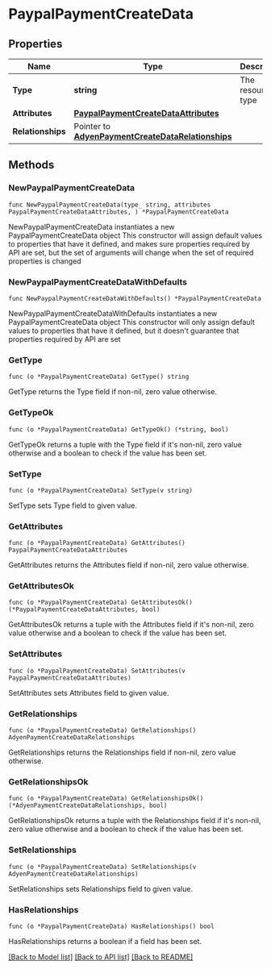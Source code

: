 # PaypalPaymentCreateData

## Properties

Name | Type | Description | Notes
------------ | ------------- | ------------- | -------------
**Type** | **string** | The resource&#39;s type | [default to "paypal_payments"]
**Attributes** | [**PaypalPaymentCreateDataAttributes**](PaypalPaymentCreateDataAttributes.md) |  | 
**Relationships** | Pointer to [**AdyenPaymentCreateDataRelationships**](AdyenPaymentCreateDataRelationships.md) |  | [optional] 

## Methods

### NewPaypalPaymentCreateData

`func NewPaypalPaymentCreateData(type_ string, attributes PaypalPaymentCreateDataAttributes, ) *PaypalPaymentCreateData`

NewPaypalPaymentCreateData instantiates a new PaypalPaymentCreateData object
This constructor will assign default values to properties that have it defined,
and makes sure properties required by API are set, but the set of arguments
will change when the set of required properties is changed

### NewPaypalPaymentCreateDataWithDefaults

`func NewPaypalPaymentCreateDataWithDefaults() *PaypalPaymentCreateData`

NewPaypalPaymentCreateDataWithDefaults instantiates a new PaypalPaymentCreateData object
This constructor will only assign default values to properties that have it defined,
but it doesn't guarantee that properties required by API are set

### GetType

`func (o *PaypalPaymentCreateData) GetType() string`

GetType returns the Type field if non-nil, zero value otherwise.

### GetTypeOk

`func (o *PaypalPaymentCreateData) GetTypeOk() (*string, bool)`

GetTypeOk returns a tuple with the Type field if it's non-nil, zero value otherwise
and a boolean to check if the value has been set.

### SetType

`func (o *PaypalPaymentCreateData) SetType(v string)`

SetType sets Type field to given value.


### GetAttributes

`func (o *PaypalPaymentCreateData) GetAttributes() PaypalPaymentCreateDataAttributes`

GetAttributes returns the Attributes field if non-nil, zero value otherwise.

### GetAttributesOk

`func (o *PaypalPaymentCreateData) GetAttributesOk() (*PaypalPaymentCreateDataAttributes, bool)`

GetAttributesOk returns a tuple with the Attributes field if it's non-nil, zero value otherwise
and a boolean to check if the value has been set.

### SetAttributes

`func (o *PaypalPaymentCreateData) SetAttributes(v PaypalPaymentCreateDataAttributes)`

SetAttributes sets Attributes field to given value.


### GetRelationships

`func (o *PaypalPaymentCreateData) GetRelationships() AdyenPaymentCreateDataRelationships`

GetRelationships returns the Relationships field if non-nil, zero value otherwise.

### GetRelationshipsOk

`func (o *PaypalPaymentCreateData) GetRelationshipsOk() (*AdyenPaymentCreateDataRelationships, bool)`

GetRelationshipsOk returns a tuple with the Relationships field if it's non-nil, zero value otherwise
and a boolean to check if the value has been set.

### SetRelationships

`func (o *PaypalPaymentCreateData) SetRelationships(v AdyenPaymentCreateDataRelationships)`

SetRelationships sets Relationships field to given value.

### HasRelationships

`func (o *PaypalPaymentCreateData) HasRelationships() bool`

HasRelationships returns a boolean if a field has been set.


[[Back to Model list]](../README.md#documentation-for-models) [[Back to API list]](../README.md#documentation-for-api-endpoints) [[Back to README]](../README.md)


